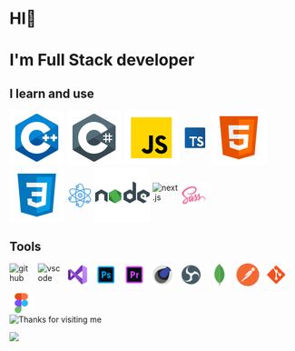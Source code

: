 # HI👋

# I'm Full Stack developer

<!--I learn and use-->

## I learn and use

 <section style="display: flex; flex-wrap: wrap; gap: 5px; align-items: center;">
<img src=src\c++.svg
alt="c++">
<img src="src\c-sharp.svg"
alt="c#">
<img src=src\javascript.svg
alt="JS">
<img src="src\typescript.svg"
width="48"
alt="typescript">
<img src=src\html.svg
alt="html">
<img src=src\css3.svg
alt="css">
<img src=src\react.png
alt="react"
width="45"
height="45">
<img src=src\nodejs.svg>
<img src=src\next.js
alt="next.js"
width="45"
height="45">
<img src=src\sass.png
alt="sass"
width="45"
height="45">

</section>

<!--tools-->

## Tools

<section style="display: flex; flex-wrap: wrap; gap: 10px; align-items: center;">
  <img src="https://cdn.jsdelivr.net/gh/devicons/devicon/icons/github/github-original.svg" alt="github" width="40" height="40"> 
  <img src="https://cdn.jsdelivr.net/gh/devicons/devicon/icons/vscode/vscode-original.svg" alt="vscode" width="40" height="40">
  <img src="src/visual-studio.svg" alt="VS" width="40" height="40">
  <img src="src/t-photoshop.svg" alt="photoshop" width="40" height="40">
  <img src="src/premiere-pro.svg" alt="Premiere Pro" width="40" height="40">
  <img src="src/cinema-4d.svg" alt="Cinema 4D" width="40" height="40">
  <img src="src/obs-studio.svg" alt="OBS Studio" width="40" height="40">
  <img src="src/mongo.svg" alt="MongoDB" width="40" height="40">
  <img src="src/postman.svg" alt="Postman" width="40" height="40">
  <img src="src/git.png" alt="git" width="40" height="40">
  <img src="src/figma.png" alt="figma" width="40" height="40">
</section>

<!--gif-->
<section>
<img height="250" alt="Thanks for visiting me" width="100%" src="https://raw.githubusercontent.com/BrunnerLivio/brunnerlivio/master/images/marquee.svg" />
<p>
  <img src="https://capsule-render.vercel.app/api?type=waving&color=gradient&height=60&section=footer&width=100"/>
</p>
</section>
